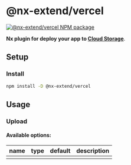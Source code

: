 # @nx-extend/vercel

<a href="https://www.npmjs.com/package/@nx-extend/vercel" rel="nofollow">
  <img src="https://badgen.net/npm/v/@nx-extend/vercel" alt="@nx-extend/vercel NPM package">
</a>

**Nx plugin for deploy your app to [Cloud Storage](https://cloud.google.com/storage)**.

## Setup

### Install

```sh
npm install -D @nx-extend/vercel
```

## Usage

### Upload

#### Available options:

| name         | type     | default | description                                          |
| ------------ | -------- | ------- | ---------------------------------------------------- |
|  |  |  |  |
